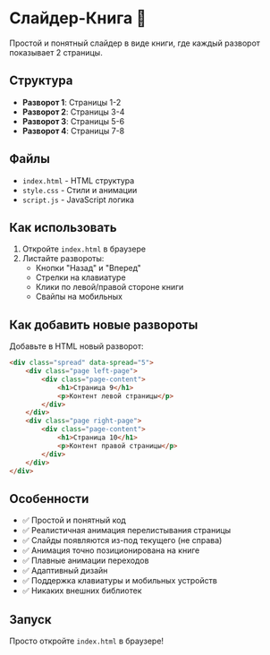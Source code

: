# Слайдер-Книга 📖

Простой и понятный слайдер в виде книги, где каждый разворот показывает 2 страницы.

## Структура

- **Разворот 1**: Страницы 1-2
- **Разворот 2**: Страницы 3-4  
- **Разворот 3**: Страницы 5-6
- **Разворот 4**: Страницы 7-8

## Файлы

- `index.html` - HTML структура
- `style.css` - Стили и анимации
- `script.js` - JavaScript логика

## Как использовать

1. Откройте `index.html` в браузере
2. Листайте развороты:
   - Кнопки "Назад" и "Вперед"
   - Стрелки на клавиатуре
   - Клики по левой/правой стороне книги
   - Свайпы на мобильных

## Как добавить новые развороты

Добавьте в HTML новый разворот:

```html
<div class="spread" data-spread="5">
    <div class="page left-page">
        <div class="page-content">
            <h1>Страница 9</h1>
            <p>Контент левой страницы</p>
        </div>
    </div>
    <div class="page right-page">
        <div class="page-content">
            <h1>Страница 10</h1>
            <p>Контент правой страницы</p>
        </div>
    </div>
</div>
```

## Особенности

- ✅ Простой и понятный код
- ✅ Реалистичная анимация перелистывания страницы
- ✅ Слайды появляются из-под текущего (не справа)
- ✅ Анимация точно позиционирована на книге
- ✅ Плавные анимации переходов
- ✅ Адаптивный дизайн
- ✅ Поддержка клавиатуры и мобильных устройств
- ✅ Никаких внешних библиотек

## Запуск

Просто откройте `index.html` в браузере!
